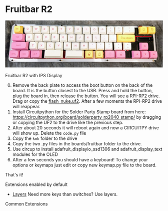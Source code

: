 # Fruitbar R2

![Fruitbar](fruitbar-icecream.jpg)

Fruitbar R2 with IPS Display

0. Remove the back plate to access the boot button on the back of the board.  It is the button closest to the USB. Press and hold the button, plug the board in, then release the button.  You will see a RPI-RP2 drive.  Drag or copy the [flash_nuke.uf2](https://cdn-learn.adafruit.com/assets/assets/000/099/419/original/flash_nuke.uf2). After a few moments the RPI-RP2 drive will reappear.
1. Install Circuitpython for the Solder Party Stamp board from here: https://circuitpython.org/board/solderparty_rp2040_stamp/ by dragging or copying the UF2 to the drive like the previous step.
2. After about 20 seconds it will reboot again and now a CIRCUITPY drive will show up.  Delete the `code.py` file
3. Copy the `kmk` folder to the drive
4. Copy the two .py files in the boards/fruitbar folder to the drive.
5. Use circup to install adafruit_displayio_ssd1306 and adafruit_display_text modules for the OLED
6. After a few seconds you should have a keyboard!  To change your options or keymaps just edit or copy new keymap.py file to the board.  

That's it!


Extensions enabled by default  
- [Layers](/docs/en/layers.md) Need more keys than switches? Use layers.


Common Extensions


